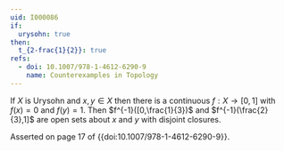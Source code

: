 ```yaml
---
uid: I000086
if:
  urysohn: true
then:
  t_{2-frac{1}{2}}: true
refs:
  - doi: 10.1007/978-1-4612-6290-9
    name: Counterexamples in Topology
---
```

If $X$ is Urysohn and $x,y \in X$ then there is a continuous $f:X \rightarrow [0,1]$ with $f(x)=0$ and $f(y)=1$. Then $f^{-1}([0,\frac{1}{3})$ and $f^{-1}(\frac{2}{3},1]$ are open sets about $x$ and $y$ with disjoint closures.

Asserted on page 17 of {{doi:10.1007/978-1-4612-6290-9}}.
